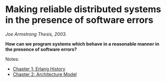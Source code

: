 # Making reliable distributed systems in the presence of software errors

*Joe Armstrong Thesis, 2003.*

**How can we program systems which behave in a reasonable manner in the presence of software errors?**

Notes:

- [Chapter 1: Erlang History](chapter_1.md)
- [Chapter 2: Architecture Model](chapter_2.md)
